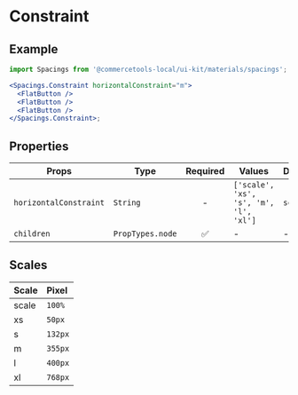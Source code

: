 # Constraint

## Example

```jsx
import Spacings from '@commercetools-local/ui-kit/materials/spacings';

<Spacings.Constraint horizontalConstraint="m">
  <FlatButton />
  <FlatButton />
  <FlatButton />
</Spacings.Constraint>;
```

## Properties

| Props                  | Type             | Required | Values                                 | Default |
| ---------------------- | ---------------- | :------: | -------------------------------------- | ------- |
| `horizontalConstraint` | `String`         |    -     | `['scale', 'xs', 's', 'm', 'l', 'xl']` | `scale` |
| `children`             | `PropTypes.node` |    ✅    | -                                      | -       |

## Scales

| Scale | Pixel   |
| :---- | :------ |
| scale | `100%`  |
| xs    | `50px`  |
| s     | `132px` |
| m     | `355px` |
| l     | `400px` |
| xl    | `768px` |
